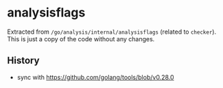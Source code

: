 # analysisflags

Extracted from `/go/analysis/internal/analysisflags` (related to `checker`).
This is just a copy of the code without any changes.

## History

- sync with https://github.com/golang/tools/blob/v0.28.0
